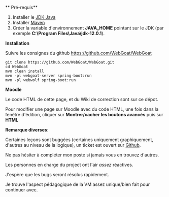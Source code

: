 ** Pré-requis**

1. Installer le [JDK Java](https://www.oracle.com/technetwork/java/javase/downloads/jdk11-downloads-5066655.html)
2. Installer [Maven](https://maven.apache.org/download.cgi)
3. Créer la variable d'environnement **JAVA_HOME** pointant sur le JDK (par exemple **C:\Program Files\Java\jdk-12.0.1**).

**Installation**

Suivre les consignes du github https://github.com/WebGoat/WebGoat

	
	git clone https://github.com/WebGoat/WebGoat.git
    cd WebGoat
	mvn clean install
	mvn -pl webgoat-server spring-boot:run
	mvn -pl webwolf spring-boot:run

**Moodle**

Le code HTML de cette page, et du Wiki de correction sont sur ce dépot.

Pour modifier une page sur Moodle avec du code HTML, une fois dans la fenêtre d'édition, cliquer sur **Montrer/cacher les boutons avancés** puis sur **HTML**

**Remarque diverses**:

Certaines leçons sont buggées (certaines uniquement graphiquement, d'autres au niveau de la logique), un ticket est ouvert sur [Github](https://github.com/WebGoat/WebGoat/issues/619).

Ne pas hésiter à compléter mon poste si jamais vous en trouvez d'autres. 

Les personnes en charge du project ont l'air *assez* réactives.

J'espère que les bugs seront résolus rapidement.

Je trouve l'aspect pédagogique de la VM assez unique/bien fait pour continuer avec.
